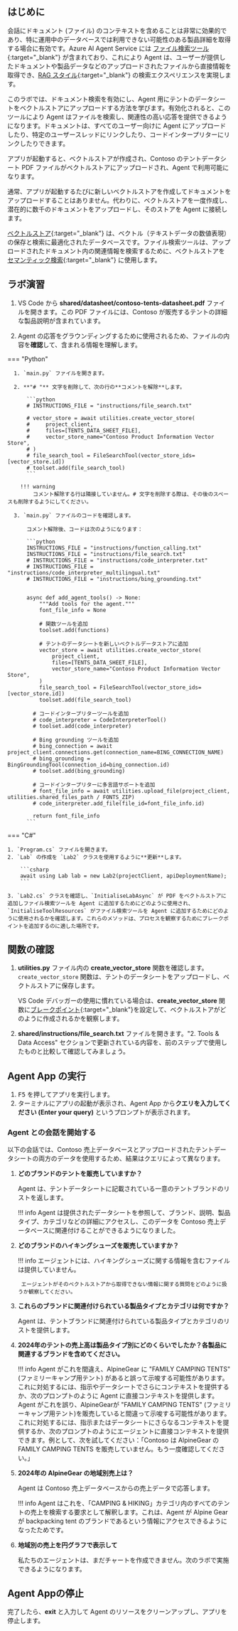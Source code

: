## はじめに

会話にドキュメント (ファイル) のコンテキストを含めることは非常に効果的であり、特に運用中のデータベースでは利用できない可能性のある製品詳細を取得する場合に有効です。Azure AI Agent Service には [ファイル検索ツール](https://learn.microsoft.com/en-us/azure/ai-services/agents/how-to/tools/file-search){:target="_blank"} が含まれており、これにより Agent は、ユーザーが提供したドキュメントや製品データなどのアップロードされたファイルから直接情報を取得でき、[RAG スタイル](https://learn.microsoft.com/azure/ai-studio/concepts/retrieval-augmented-generation){:target="_blank"} の検索エクスペリエンスを実現します。

このラボでは、ドキュメント検索を有効にし、Agent 用にテントのデータシートをベクトルストアにアップロードする方法を学びます。有効化されると、このツールにより Agent はファイルを検索し、関連性の高い応答を提供できるようになります。ドキュメントは、すべてのユーザー向けに Agent にアップロードしたり、特定のユーザースレッドにリンクしたり、コードインタープリターにリンクしたりできます。

アプリが起動すると、ベクトルストアが作成され、Contoso のテントデータシート PDF ファイルがベクトルストアにアップロードされ、Agent で利用可能になります。

通常、アプリが起動するたびに新しいベクトルストアを作成してドキュメントをアップロードすることはありません。代わりに、ベクトルストアを一度作成し、潜在的に数千のドキュメントをアップロードし、そのストアを Agent に接続します。

[ベクトルストア](https://en.wikipedia.org/wiki/Vector_database){:target="_blank"} は、ベクトル（テキストデータの数値表現）の保存と検索に最適化されたデータベースです。ファイル検索ツールは、アップロードされたドキュメント内の関連情報を検索するために、ベクトルストアを [セマンティック検索](https://en.wikipedia.org/wiki/Semantic_search){:target="_blank"} に使用します。

## ラボ演習

1. VS Code から **shared/datasheet/contoso-tents-datasheet.pdf** ファイルを開きます。この PDF ファイルには、Contoso が販売するテントの詳細な製品説明が含まれています。

2. Agent の応答をグラウンディングするために使用されるため、ファイルの内容を**確認**して、含まれる情報を理解します。

=== "Python"

      1. `main.py` ファイルを開きます。

      2. **"# "** 文字を削除して、次の行の**コメントを解除**します。

          ```python
          # INSTRUCTIONS_FILE = "instructions/file_search.txt"

          # vector_store = await utilities.create_vector_store(
          #     project_client,
          #     files=[TENTS_DATA_SHEET_FILE],
          #     vector_store_name="Contoso Product Information Vector Store",
          # )
          # file_search_tool = FileSearchTool(vector_store_ids=[vector_store.id])
          # toolset.add(file_search_tool)
          ```

        !!! warning
            コメント解除する行は隣接していません。# 文字を削除する際は、その後のスペースも削除するようにしてください。

      3. `main.py` ファイルのコードを確認します。

          コメント解除後、コードは次のようになります：

          ```python
          INSTRUCTIONS_FILE = "instructions/function_calling.txt"
          INSTRUCTIONS_FILE = "instructions/file_search.txt"
          # INSTRUCTIONS_FILE = "instructions/code_interpreter.txt"
          # INSTRUCTIONS_FILE = "instructions/code_interpreter_multilingual.txt"
          # INSTRUCTIONS_FILE = "instructions/bing_grounding.txt"


          async def add_agent_tools() -> None:
              """Add tools for the agent."""
              font_file_info = None

              # 関数ツールを追加
              toolset.add(functions)

              # テントのデータシートを新しいベクトルデータストアに追加
              vector_store = await utilities.create_vector_store(
                  project_client,
                  files=[TENTS_DATA_SHEET_FILE],
                  vector_store_name="Contoso Product Information Vector Store",
              )
              file_search_tool = FileSearchTool(vector_store_ids=[vector_store.id])
              toolset.add(file_search_tool)

            # コードインタープリターツールを追加
            # code_interpreter = CodeInterpreterTool()
            # toolset.add(code_interpreter)

            # Bing grounding ツールを追加
            # bing_connection = await project_client.connections.get(connection_name=BING_CONNECTION_NAME)
            # bing_grounding = BingGroundingTool(connection_id=bing_connection.id)
            # toolset.add(bing_grounding)

            # コードインタープリターに多言語サポートを追加
            # font_file_info = await utilities.upload_file(project_client, utilities.shared_files_path / FONTS_ZIP)
            # code_interpreter.add_file(file_id=font_file_info.id)

            return font_file_info
          ```

=== "C#"

    1. `Program.cs` ファイルを開きます。
    2. `Lab` の作成を `Lab2` クラスを使用するように**更新**します。

        ```csharp
        await using Lab lab = new Lab2(projectClient, apiDeploymentName);
        ```

    3. `Lab2.cs` クラスを確認し、`InitialiseLabAsync` が PDF をベクトルストアに追加しファイル検索ツールを Agent に追加するためにどのように使用され、`InitialiseToolResources` がファイル検索ツールを Agent に追加するためにどのように使用されるかを確認します。これらのメソッドは、プロセスを観察するためにブレークポイントを追加するのに適した場所です。

## 関数の確認

1. **utilities.py** ファイル内の **create_vector_store** 関数を確認します。`create_vector_store` 関数は、テントのデータシートをアップロードし、ベクトルストアに保存します。

    VS Code デバッガーの使用に慣れている場合は、**create_vector_store** 関数に[ブレークポイント](https://code.visualstudio.com/Docs/editor/debugging){:target="_blank"}を設定して、ベクトルストアがどのように作成されるかを観察します。

2. **shared/instructions/file_search.txt** ファイルを開きます。"2. Tools & Data Access" セクションで更新されている内容を、前のステップで使用したものと比較して確認してみましょう。
  

## Agent App の実行

1. <kbd>F5</kbd> を押してアプリを実行します。
2. ターミナルにアプリの起動が表示され、Agent App から**クエリを入力してください (Enter your query)** というプロンプトが表示されます。

### Agent との会話を開始する

以下の会話では、Contoso 売上データベースとアップロードされたテントデータシートの両方のデータを使用するため、結果はクエリによって異なります。

1. **どのブランドのテントを販売していますか？**

    Agent は、テントデータシートに記載されている一意のテントブランドのリストを返します。

    !!! info
        Agent は提供されたデータシートを参照して、ブランド、説明、製品タイプ、カテゴリなどの詳細にアクセスし、このデータを Contoso 売上データベースに関連付けることができるようになりました。


2. **どのブランドのハイキングシューズを販売していますか？**

    !!! info
        エージェントには、ハイキングシューズに関する情報を含むファイルは提供していません。

        エージェントがそのベクトルストアから取得できない情報に関する質問をどのように扱うか観察してください。

3. **これらのブランドに関連付けられている製品タイプとカテゴリは何ですか？**

    Agent は、テントブランドに関連付けられている製品タイプとカテゴリのリストを提供します。

4. **2024年のテントの売上高は製品タイプ別にどのくらいでしたか？各製品に関連するブランドを含めてください。**

    !!! info
        Agent がこれを間違え、AlpineGear に "FAMILY CAMPING TENTS" (ファミリーキャンプ用テント) があると誤って示唆する可能性があります。これに対処するには、指示やデータシートでさらにコンテキストを提供するか、次のプロンプトのように Agent に直接コンテキストを提供します。
        Agent がこれを誤り、AlpineGearが "FAMILY CAMPING TENTS" (ファミリーキャンプ用テント)を販売していると間違って示唆する可能性があります。これに対処するには、指示またはデータシートにさらなるコンテキストを提供するか、次のプロンプトのようにエージェントに直接コンテキストを提供できます。例として、次を試してください：「Contoso は AlpineGear の FAMILY CAMPING TENTS を販売していません。もう一度確認してください。」

5. **2024年の AlpineGear の地域別売上は？**

    Agent は Contoso 売上データベースからの売上データで応答します。

    !!! info
        Agent はこれを、「CAMPING & HIKING」カテゴリ内のすべてのテントの売上を検索する要求として解釈します。これは、Agent が Alpine Gear が backpacking tent のブランドであるという情報にアクセスできるようになったためです。

6. **地域別の売上を円グラフで表示して**

    私たちのエージェントは、まだチャートを作成できません。次のラボで実施できるようになります。


## Agent Appの停止

完了したら、**exit** と入力して Agent のリソースをクリーンアップし、アプリを停止します。
